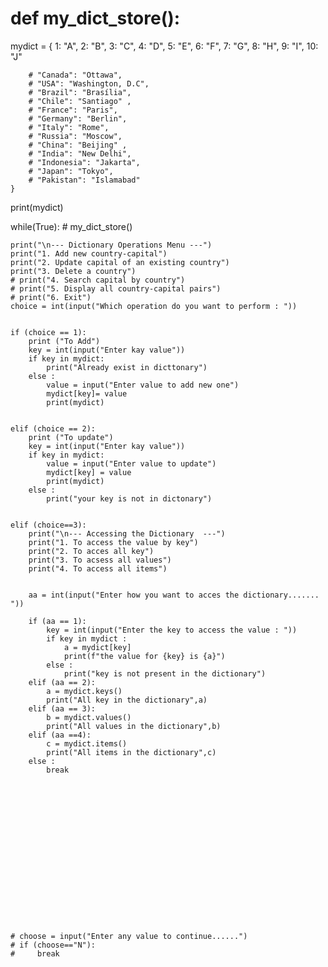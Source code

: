 # def my_dict_store():
            
mydict  = {
        1: "A", 
        2: "B", 
        3: "C", 
        4: "D", 
        5: "E", 
        6: "F", 
        7: "G", 
        8: "H", 
        9: "I", 
        10: "J"
        




        # "Canada": "Ottawa",
        # "USA": "Washington, D.C",
        # "Brazil": "Brasília",
        # "Chile": "Santiago" ,
        # "France": "Paris",
        # "Germany": "Berlin",
        # "Italy": "Rome",
        # "Russia": "Moscow",
        # "China": "Beijing" ,
        # "India": "New Delhi",
        # "Indonesia": "Jakarta",
        # "Japan": "Tokyo",
        # "Pakistan": "Islamabad"        
    }
print(mydict)
   

while(True):
    # my_dict_store()

    print("\n--- Dictionary Operations Menu ---")
    print("1. Add new country-capital")
    print("2. Update capital of an existing country")
    print("3. Delete a country")
    # print("4. Search capital by country")
    # print("5. Display all country-capital pairs")
    # print("6. Exit")
    choice = int(input("Which operation do you want to perform : "))
    

    if (choice == 1):
        print ("To Add")
        key = int(input("Enter kay value"))
        if key in mydict:
            print("Already exist in dicttonary")
        else :
            value = input("Enter value to add new one")
            mydict[key]= value
            print(mydict)


    elif (choice == 2):
        print ("To update")
        key = int(input("Enter kay value"))
        if key in mydict:
            value = input("Enter value to update")
            mydict[key] = value
            print(mydict)
        else :
            print("your key is not in dictonary")


    elif (choice==3):
        print("\n--- Accessing the Dictionary  ---")
        print("1. To access the value by key")
        print("2. To acces all key")
        print("3. To acsess all values")
        print("4. To access all items")


        aa = int(input("Enter how you want to acces the dictionary....... "))
        
        if (aa == 1):
            key = int(input("Enter the key to access the value : "))
            if key in mydict :
                a = mydict[key]
                print(f"the value for {key} is {a}")
            else :
                print("key is not present in the dictionary")  
        elif (aa == 2):
            a = mydict.keys()
            print("All key in the dictionary",a)
        elif (aa == 3):
            b = mydict.values()
            print("All values in the dictionary",b)
        elif (aa ==4):
            c = mydict.items()
            print("All items in the dictionary",c)
        else :
            break
    

        
         
        





    


    

    
    
    
    # choose = input("Enter any value to continue......")
    # if (choose=="N"):
    #     break
